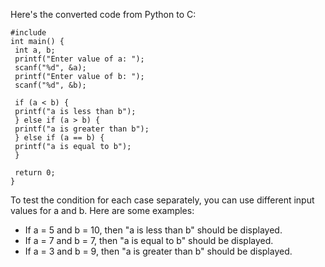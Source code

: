 Here's the converted code from Python to C:
```
#include 
int main() {
 int a, b;
 printf("Enter value of a: ");
 scanf("%d", &a);
 printf("Enter value of b: ");
 scanf("%d", &b);
 
 if (a < b) {
 printf("a is less than b");
 } else if (a > b) {
 printf("a is greater than b");
 } else if (a == b) {
 printf("a is equal to b");
 }
 
 return 0;
}
```
To test the condition for each case separately, you can use different input values for a and b. Here are some examples:
- If a = 5 and b = 10, then "a is less than b" should be displayed.
- If a = 7 and b = 7, then "a is equal to b" should be displayed.
- If a = 3 and b = 9, then "a is greater than b" should be displayed.

